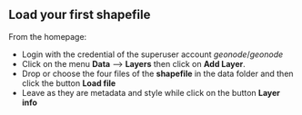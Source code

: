 ## Load your first shapefile

From the homepage:
- Login with the credential of the superuser account *geonode*/*geonode*
- Click on the menu **Data** --> **Layers** then click on **Add Layer**.
- Drop or choose the four files of the **shapefile** in the data folder and then click the button **Load file**
- Leave as they are metadata and style while click on the button **Layer info**
